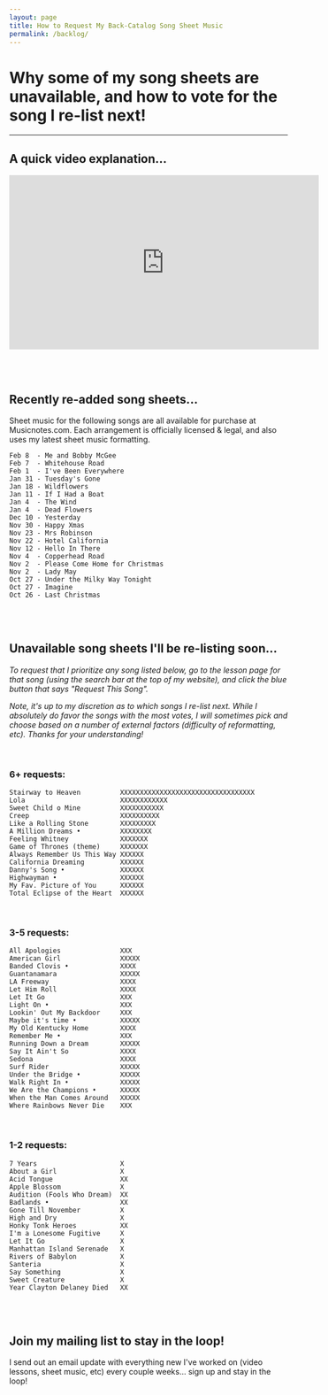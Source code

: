```yaml
---
layout: page
title: How to Request My Back-Catalog Song Sheet Music
permalink: /backlog/
---
```


<h1>Why some of my song sheets are unavailable, and how to vote for the song I re-list next!</h1>

<hr />

<h2>A quick video explanation...</h2>

<iframe width="560" height="315" src="https://www.youtube.com/embed/LlmYxrMCRHE" frameborder="0" allow="accelerometer; autoplay; encrypted-media; gyroscope; picture-in-picture" allowfullscreen></iframe>

<br /><br />

<h2>Recently re-added song sheets...</h2>

Sheet music for the following songs are all available for purchase at Musicnotes.com. Each arrangement is officially licensed & legal, and also uses my latest sheet music formatting.

    Feb 8  - Me and Bobby McGee
    Feb 7  - Whitehouse Road
    Feb 1  - I've Been Everywhere
    Jan 31 - Tuesday's Gone
    Jan 18 - Wildflowers
    Jan 11 - If I Had a Boat
    Jan 4  - The Wind
    Jan 4  - Dead Flowers
    Dec 10 - Yesterday
    Nov 30 - Happy Xmas
    Nov 23 - Mrs Robinson
    Nov 22 - Hotel California
    Nov 12 - Hello In There
    Nov 4  - Copperhead Road
    Nov 2  - Please Come Home for Christmas
    Nov 2  - Lady May
    Oct 27 - Under the Milky Way Tonight
    Oct 27 - Imagine
    Oct 26 - Last Christmas

<br /><br />

<h2>Unavailable song sheets I'll be re-listing soon...</h2>

<p><em>To request that I prioritize any song listed below, go to the lesson page for that song (using the search bar at the top of my website), and click the blue button that says "Request This Song".</em></p>

<p><em>Note, it's up to my discretion as to which songs I re-list next. While I absolutely do favor the songs with the most votes, I will sometimes pick and choose based on a number of external factors (difficulty of reformatting, etc). Thanks for your understanding!</em></p>

<br />

<h3>6+ requests:</h3>

    Stairway to Heaven          XXXXXXXXXXXXXXXXXXXXXXXXXXXXXXXXXX
    Lola                        XXXXXXXXXXXX
    Sweet Child o Mine          XXXXXXXXXXX
    Creep                       XXXXXXXXXX
    Like a Rolling Stone        XXXXXXXXX
    A Million Dreams •          XXXXXXXX
    Feeling Whitney             XXXXXXX
    Game of Thrones (theme)     XXXXXXX
    Always Remember Us This Way XXXXXX
    California Dreaming         XXXXXX
    Danny's Song •              XXXXXX
    Highwayman •                XXXXXX
    My Fav. Picture of You      XXXXXX
    Total Eclipse of the Heart  XXXXXX

<br />
<h3>3-5 requests:</h3>

    All Apologies               XXX
    American Girl               XXXXX
    Banded Clovis •             XXXX
    Guantanamara                XXXXX
    LA Freeway                  XXXX
    Let Him Roll                XXXX
    Let It Go                   XXX
    Light On •                  XXX
    Lookin' Out My Backdoor     XXX
    Maybe it's time •           XXXXX
    My Old Kentucky Home        XXXX
    Remember Me •               XXX
    Running Down a Dream        XXXXX
    Say It Ain't So             XXXX
    Sedona                      XXXX
    Surf Rider                  XXXXX
    Under the Bridge •          XXXXX
    Walk Right In •             XXXXX
    We Are the Champions •      XXXXX
    When the Man Comes Around   XXXXX
    Where Rainbows Never Die    XXX

<br />
<h3>1-2 requests:</h3>

    7 Years                     X
    About a Girl                X
    Acid Tongue                 XX
    Apple Blossom               X
    Audition (Fools Who Dream)  XX
    Badlands •                  XX
    Gone Till November          X
    High and Dry                X
    Honky Tonk Heroes           XX
    I'm a Lonesome Fugitive     X
    Let It Go                   X
    Manhattan Island Serenade   X
    Rivers of Babylon           X
    Santeria                    X  
    Say Something               X
    Sweet Creature              X
    Year Clayton Delaney Died   XX

<br /><br />

<h2>Join my mailing list to stay in the loop!</h2>
<p>I send out an email update with everything new I've worked on (video lessons, sheet music, etc) every couple weeks... sign up and stay in the loop!</p>
<script async data-uid="200aea9186" src="https://songnotes.ck.page/200aea9186/index.js"></script>
